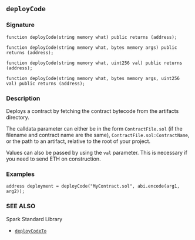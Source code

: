 ## `deployCode`

### Signature

```solidity
function deployCode(string memory what) public returns (address);
```

```solidity
function deployCode(string memory what, bytes memory args) public returns (address);
```

```solidity
function deployCode(string memory what, uint256 val) public returns (address);
```

```solidity
function deployCode(string memory what, bytes memory args, uint256 val) public returns (address);
```

### Description

Deploys a contract by fetching the contract bytecode from the artifacts directory.

The calldata parameter can either be in the form `ContractFile.sol` (if the filename and contract name are the same), `ContractFile.sol:ContractName`, or the path to an artifact, relative to the root of your project.

Values can also be passed by using the `val` parameter. This is necessary if you need to send ETH on construction.

### Examples

```solidity
address deployment = deployCode("MyContract.sol", abi.encode(arg1, arg2));
```

### SEE ALSO

Spark Standard Library

- [`deployCodeTo`](./deployCodeTo.md)